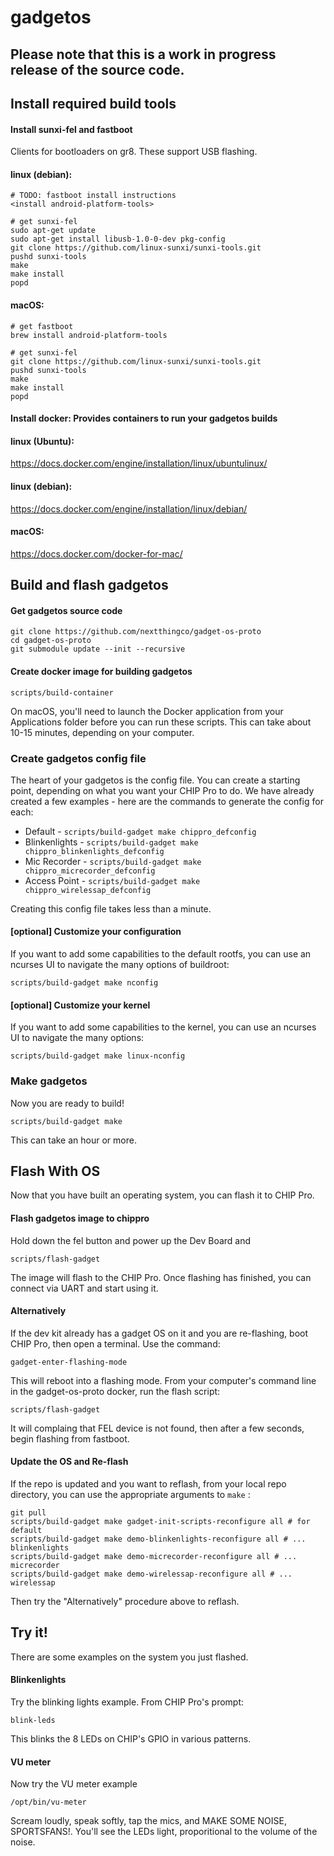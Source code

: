 # gadgetos

## Please note that this is a work in progress release of the source code.

## Install required build tools

#### Install sunxi-fel and fastboot

Clients for bootloaders on gr8. These support USB flashing.

#### linux (debian):
```
# TODO: fastboot install instructions
<install android-platform-tools>

# get sunxi-fel
sudo apt-get update
sudo apt-get install libusb-1.0-0-dev pkg-config
git clone https://github.com/linux-sunxi/sunxi-tools.git
pushd sunxi-tools
make
make install
popd
```
#### macOS:
```
# get fastboot
brew install android-platform-tools

# get sunxi-fel
git clone https://github.com/linux-sunxi/sunxi-tools.git
pushd sunxi-tools
make
make install
popd
```

#### Install docker: Provides containers to run your gadgetos builds
#### linux (Ubuntu):
https://docs.docker.com/engine/installation/linux/ubuntulinux/ 

#### linux (debian):
https://docs.docker.com/engine/installation/linux/debian/
#### macOS:
https://docs.docker.com/docker-for-mac/

## Build and flash gadgetos

#### Get gadgetos source code
```
git clone https://github.com/nextthingco/gadget-os-proto
cd gadget-os-proto
git submodule update --init --recursive
```

#### Create docker image for building gadgetos
```
scripts/build-container
```

On macOS, you'll need to launch the Docker application from your Applications folder before you can run these scripts. This can take about 10-15 minutes, depending on your computer.

### Create gadgetos config file

The heart of your gadgetos is the config file. You can create a starting point, depending on what you want your CHIP Pro to do. We have already created a few examples - here are the commands to generate the config for each:

* Default - `scripts/build-gadget make chippro_defconfig`
* Blinkenlights - `scripts/build-gadget make chippro_blinkenlights_defconfig`
* Mic Recorder - `scripts/build-gadget make chippro_micrecorder_defconfig`
* Access Point - `scripts/build-gadget make chippro_wirelessap_defconfig`

Creating this config file takes less than a minute.

#### [optional] Customize your configuration
If you want to add some capabilities to the default rootfs, you can use an ncurses UI to navigate the many options of buildroot:
```
scripts/build-gadget make nconfig
```

#### [optional] Customize your kernel
If you want to add some capabilities to the kernel, you can use an ncurses UI to navigate the many options:
```
scripts/build-gadget make linux-nconfig
```

### Make gadgetos
Now you are ready to build!

```
scripts/build-gadget make
```

This can take an hour or more.

## Flash With OS

Now that you have built an operating system, you can flash it to CHIP Pro. 

#### Flash gadgetos image to chippro

Hold down the fel button and power up the Dev Board and
```
scripts/flash-gadget
```
The image will flash to the CHIP Pro. Once flashing has finished, you can connect via UART and start using it.

#### Alternatively
If the dev kit already has a gadget OS on it and you are re-flashing, boot CHIP Pro, then open a terminal. Use the command:
```
gadget-enter-flashing-mode
```
This will reboot into a flashing mode. From your computer's command line in the gadget-os-proto docker, run the flash script:
```
scripts/flash-gadget
```
It will complaing that FEL device is not found, then after a few seconds, begin flashing from fastboot.

#### Update the OS and Re-flash

If the repo is updated and you want to reflash, from your local repo directory, you can use the appropriate arguments to `make` :
```
git pull
scripts/build-gadget make gadget-init-scripts-reconfigure all # for default
scripts/build-gadget make demo-blinkenlights-reconfigure all # ... blinkenlights
scripts/build-gadget make demo-micrecorder-reconfigure all # ... micrecorder
scripts/build-gadget make demo-wirelessap-reconfigure all # ... wirelessap
```

Then try the "Alternatively" procedure above to reflash.

## Try it!

There are some examples on the system you just flashed.

#### Blinkenlights

Try the blinking lights example. From CHIP Pro's prompt:
```
blink-leds
```
This blinks the 8 LEDs on CHIP's GPIO in various patterns.

#### VU meter

Now try the VU meter example
```
/opt/bin/vu-meter
```
Scream loudly, speak softly, tap the mics, and MAKE SOME NOISE, SPORTSFANS!. You'll see the LEDs light, proporitional to the volume of the noise.

